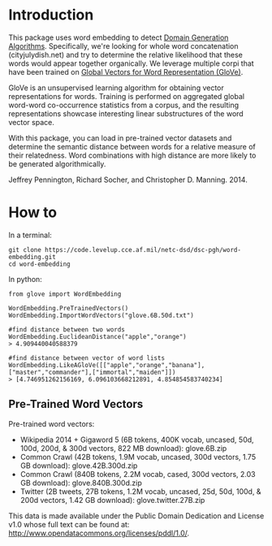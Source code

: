 # Introduction

This package uses word embedding to detect [Domain Generation Algorithms](https://attack.mitre.org/techniques/T1568/002/). Specifically, we're looking for whole word concatenation (cityjulydish.net) and try to determine the relative likelihood that these words would appear together organically. We leverage multiple corpi that have been trained on [Global Vectors for Word Representation (GloVe)](https://nlp.stanford.edu/projects/glove/). 

GloVe is an unsupervised learning algorithm for obtaining vector representations for words. Training is performed on aggregated global word-word co-occurrence statistics from a corpus, and the resulting representations showcase interesting linear substructures of the word vector space.

With this package, you can load in pre-trained vector datasets and determine the semantic distance between words for a relative measure of their relatedness. Word combinations with high distance are more likely to be generated algorithmically.

Jeffrey Pennington, Richard Socher, and Christopher D. Manning. 2014.

# How to

In a terminal:
```
git clone https://code.levelup.cce.af.mil/netc-dsd/dsc-pgh/word-embedding.git
cd word-embedding
```

In python:
```
from glove import WordEmbedding

WordEmbedding.PreTrainedVectors()
WordEmbedding.ImportWordVectors("glove.6B.50d.txt")

#find distance between two words
WordEmbedding.EuclideanDistance("apple","orange")
> 4.909440040588379

#find distance between vector of word lists
WordEmbedding.LikeAGloVe([["apple","orange","banana"],["master","commander"],["immortal","maiden"]])
> [4.746951262156169, 6.096103668212891, 4.854854583740234]

```

## Pre-Trained Word Vectors

Pre-trained word vectors:
- Wikipedia 2014 + Gigaword 5 (6B tokens, 400K vocab, uncased, 50d, 100d, 200d, & 300d vectors, 822 MB download): glove.6B.zip
- Common Crawl (42B tokens, 1.9M vocab, uncased, 300d vectors, 1.75 GB download): glove.42B.300d.zip
- Common Crawl (840B tokens, 2.2M vocab, cased, 300d vectors, 2.03 GB download): glove.840B.300d.zip
- Twitter (2B tweets, 27B tokens, 1.2M vocab, uncased, 25d, 50d, 100d, & 200d vectors, 1.42 GB download): glove.twitter.27B.zip


This data is made available under the Public Domain Dedication and License v1.0 whose full text can be found at: http://www.opendatacommons.org/licenses/pddl/1.0/.
